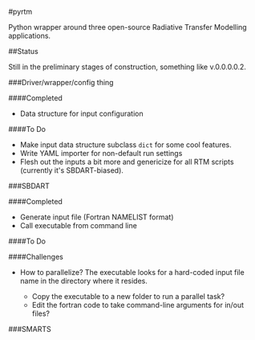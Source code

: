 #pyrtm

Python wrapper around three open-source Radiative Transfer Modelling
applications.

##Status

Still in the preliminary stages of construction, something like v.0.0.0.0.2.

###Driver/wrapper/config thing

####Completed

 * Data structure for input configuration

####To Do

 * Make input data structure subclass `dict` for some cool features.
 * Write YAML importer for non-default run settings
 * Flesh out the inputs a bit more and genericize for all RTM scripts (currently
   it's SBDART-biased).

###SBDART

####Completed

 * Generate input file (Fortran NAMELIST format)
 * Call executable from command line

####To Do

####Challenges

 * How to parallelize? The executable looks for a hard-coded input file name in
   the directory where it resides.
   
     * Copy the executable to a new folder to run a parallel task?
     * Edit the fortran code to take command-line arguments for in/out files?

###SMARTS



